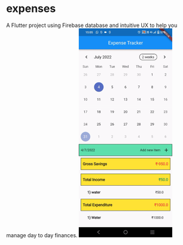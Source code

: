 # expenses

A Flutter project using Firebase database and intuitive UX to help you manage day to day finances.
<img src="https://github.com/Anirudh-V-Gubbi/expense_tracker/blob/master/ezgif-4-af3b52ff1a.gif" width="250">
